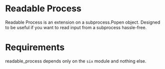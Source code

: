 # Readable Process

Readable Process is an extension on a subprocess.Popen object.
Designed to be useful if you want to read input from a subprocess hassle-free.

# Requirements

readable_process depends only on the `six` module and nothing else.

